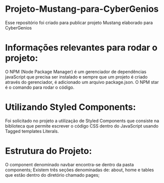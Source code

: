 # Projeto-Mustang-para-CyberGenios
Esse repositório foi criado para publicar projeto Mustang elaborado para CyberGenios

# Informações relevantes para rodar o projeto:
O NPM (Node Package Manager) é um gerenciador de dependências javaScript que precisa ser instalado e sempre que um projeto é criado através do gerenciador, é adicionado um arquivo package.json. O NPM star é o comando para rodar o código.

# Utilizando Styled Components:
Foi solicitado no projeto a utilização de Styled Components que consiste na biblioteca que permite escrever o código CSS dentro do JavaScript usando Tagged templates Literals. 

# Estrutura do Projeto:
O component denominado navbar encontra-se dentro da pasta components;
Existem três seções denominadas de: about, home e tables que estão dentro do diretório chamado pages;

